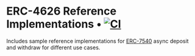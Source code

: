 # ERC-4626 Reference Implementations • [![CI](https://github.com/transmissions11/foundry-template/actions/workflows/tests.yml/badge.svg)](https://github.com/transmissions11/foundry-template/actions/workflows/tests.yml)

Includes sample reference implementations for [ERC-7540](https://ethereum-magicians.org/t/eip-7540-asynchronous-erc-4626-tokenized-vaults/16153) async deposit and withdraw for different use cases.